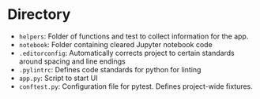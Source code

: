 
# Directory

- `helpers`: Folder of functions and test to collect information for the app.
- `notebook`: Folder containing cleared Jupyter notebook code
- `.editorconfig`: Automatically corrects project to certain standards around spacing and line endings
- `.pylintrc`: Defines code standards for python for linting
- `app.py`: Script to start UI
- `conftest.py`: Configuration file for pytest. Defines project-wide fixtures.
